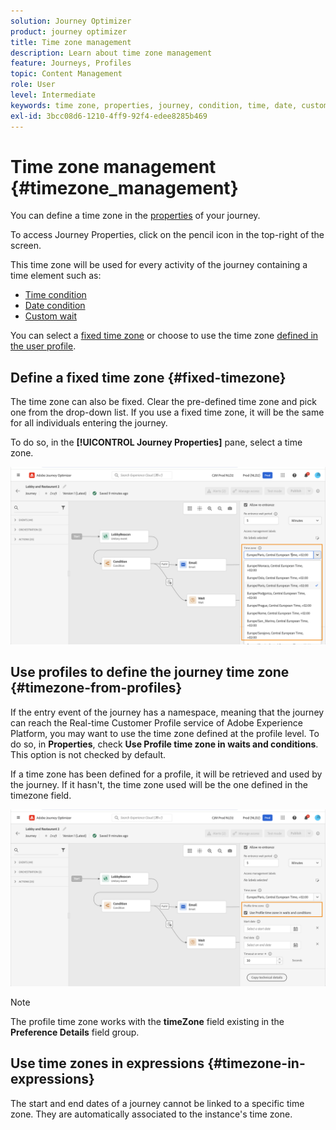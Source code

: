 ```yaml
---
solution: Journey Optimizer
product: journey optimizer
title: Time zone management
description: Learn about time zone management
feature: Journeys, Profiles
topic: Content Management
role: User
level: Intermediate
keywords: time zone, properties, journey, condition, time, date, custom
exl-id: 3bcc08d6-1210-4ff9-92f4-edee8285b469
---
```

# Time zone management {#timezone_management}

You can define a time zone in the [properties](../building-journeys/journey-properties.md#timezone) of your journey.

To access Journey Properties, click on the pencil icon in the top-right of the screen.

This time zone will be used for every activity of the journey containing a time element such as:

* [Time condition](../building-journeys/condition-activity.md#time_condition)
* [Date condition](../building-journeys/condition-activity.md#date_condition)
* [Custom wait](../building-journeys/wait-activity.md#custom)

<!--
* [Fixed date wait](../building-journeys/wait-activity.md#fixed_date)
-->

You can select a [fixed time zone](#fixed-timezone) or choose to use the time zone [defined in the user profile](#timezone-from-profiles).

## Define a fixed time zone {#fixed-timezone}

The time zone can also be fixed. Clear the pre-defined time zone and pick one from the drop-down list. If you use a fixed time zone, it will be the same for all individuals entering the journey.

To do so, in the **[!UICONTROL Journey Properties]** pane, select a time zone. 

![](assets/journey72.png)

## Use profiles to define the journey time zone {#timezone-from-profiles}

If the entry event of the journey has a namespace, meaning that the journey can reach the Real-time Customer Profile service of Adobe Experience Platform, you may want to use the time zone defined at the profile level. To do so, in **Properties**, check **Use Profile time zone in waits and conditions**. This option is not checked by default.

If a time zone has been defined for a profile, it will be retrieved and used by the journey. If it hasn't, the time zone used will be the one defined in the timezone field.

![](assets/journey73.png)

>[!NOTE]
>
>The profile time zone works with the **timeZone** field existing in the **Preference Details** field group.

## Use time zones in expressions {#timezone-in-expressions}

The start and end dates of a journey cannot be linked to a specific time zone. They are automatically associated to the instance's time zone.
